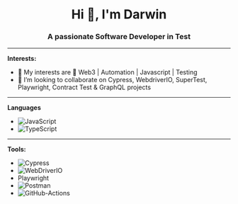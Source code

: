 <h1 align="center">Hi 👋, I'm Darwin</h1>
<h3 align="center">A passionate Software Developer in Test</h3>

---
**Interests:**

- 🔭 My interests are 👀 Web3 | Automation | Javascript | Testing 
- 👯 I’m looking to collaborate on Cypress, WebdriverIO, SuperTest, Playwright, Contract Test & GraphQL projects

---
**Languages**

- ![JavaScript](https://img.shields.io/badge/-JavaScript-f0db4f?&style=for-the-badge&logo=JavaScript&logoColor=black)
- ![TypeScript](https://img.shields.io/badge/-TypeScript-%233178C6?&style=for-the-badge&logo=Typescript&logoColor=black)

---
**Tools:**
- ![Cypress](https://img.shields.io/badge/-Cypress-%2317202C?&style=for-the-badge&logo=Cypress&logoColor=white)
- ![WebDriverIO](https://img.shields.io/badge/WebDriverIO-EA5906.svg?&style=for-the-badge&logo=WebdriverIO&logoColor=white)
- Playwright
- ![Postman](https://img.shields.io/badge/-Postman-%23FF6C37?&style=for-the-badge&logo=Postman&logoColor=white)
- ![GitHub-Actions](https://img.shields.io/badge/-GitHub%20Actions-%23181717?&style=for-the-badge&logo=GitHub%20Actions&logoColor=white)

<!---
tux7P/tux7P is a ✨ special ✨ repository because its `README.md` (this file) appears on your GitHub profile.
You can click the Preview link to take a look at your changes.
--->
